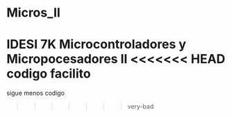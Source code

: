 # Micros_II
IDESI 7K
Microcontroladores y Micropocesadores II
<<<<<<< HEAD
codigo facilito
=======
sigue menos codigo
>>>>>>> very-bad
